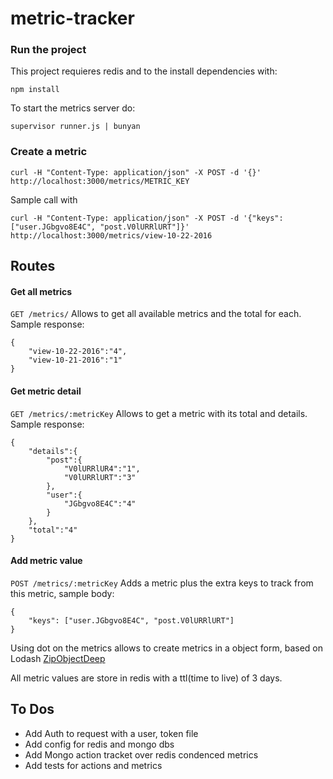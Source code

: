 # metric-tracker

### Run the project

This project requieres redis and to the install dependencies with:
```
npm install
```

To start the metrics server do:
```
supervisor runner.js | bunyan 

```

### Create a metric

```
curl -H "Content-Type: application/json" -X POST -d '{}' http://localhost:3000/metrics/METRIC_KEY
```

Sample call with 
```
curl -H "Content-Type: application/json" -X POST -d '{"keys":["user.JGbgvo8E4C", "post.V0lURRlURT"]}' http://localhost:3000/metrics/view-10-22-2016
```

## Routes


#### Get all metrics

`GET /metrics/` Allows to get all available metrics and the total for each. Sample response:

```
{
	"view-10-22-2016":"4",
	"view-10-21-2016":"1"
}
```

#### Get metric detail

`GET /metrics/:metricKey` Allows to get a metric with its total and details. Sample response:

```
{
	"details":{
		"post":{
			"V0lURRlUR4":"1",
			"V0lURRlURT":"3"
		},
		"user":{
			"JGbgvo8E4C":"4"
		}
	},
	"total":"4"
}
```

#### Add metric value

`POST /metrics/:metricKey` Adds a metric plus the extra keys to track from this metric, sample body:

```
{
	"keys": ["user.JGbgvo8E4C", "post.V0lURRlURT"]
}
```

Using dot on the metrics allows to create metrics in a object form, based on Lodash [ZipObjectDeep](https://lodash.com/docs/4.16.4#zipObjectDeep)

All metric values are store in redis with a ttl(time to live) of 3 days.

## To Dos

- Add Auth to request with a user, token file
- Add config for redis and mongo dbs
- Add Mongo action tracket over redis condenced metrics
- Add tests for actions and metrics

